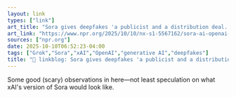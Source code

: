 ```yaml
---
layout: link
types: ["link"]
art_title: "Sora gives deepfakes 'a publicist and a distribution deal.' It could change the internet"
art_link: "https://www.npr.org/2025/10/10/nx-s1-5567162/sora-ai-openai-deepfake"
sources: ["npr.org"]
date: 2025-10-10T06:52:23-04:00
tags: ["Grok","Sora","xAI","OpenAI","generative AI","deepfakes"]
title: "🔗 linkblog: Sora gives deepfakes 'a publicist and a distribution deal.' It could change the internet"
---
```

Some good (scary) observations in here—not least speculation on what xAI's version of Sora would look like.